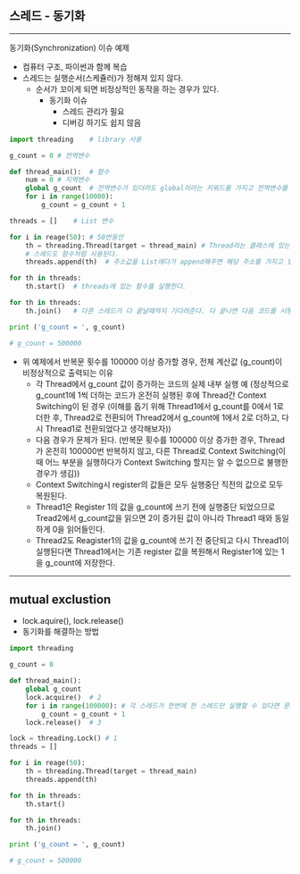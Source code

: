 ## 스레드 - 동기화

---
동기화(Synchronization) 이슈 예제
* 컴퓨터 구조, 파이썬과 함께 복습
* 스레드는 실행순서(스케쥴러)가 정해져 있지 않다.
    + 순서가 꼬이게 되면 비정상적인 동작을 하는 경우가 있다.
        - 동기화 이슈
            * 스레드 관리가 필요
            * 디버깅 하기도 쉽지 않음

``` py
import threading    # library 사용

g_count = 0 # 전역변수

def thread_main():  # 함수
    num = 0 # 지역변수
    global g_count  # 전역변수가 있더라도 global이라는 키워드를 가지고 전역변수를 사용하겠다는 의미가 된다.
    for i in range(10000):
        g_count = g_count + 1

threads = []    # List 변수

for i in reage(50): # 50번동안
    th = threading.Thread(target = thread_main) # Thread라는 클래스에 있는 target에 tread_main이라는 함수 명을 넣어주면 스레드가 하나씩 생성이 된다.
    # 스레드도 함수처럼 사용된다.
    threads.append(th)  # 주소값을 List에다가 append해주면 해당 주소를 가지고 있을 수 있게 한다.

for th in threads:
    th.start()  # threads에 있는 함수를 실행한다.

for th in threads:
    th.join()   # 다른 스레드가 다 끝날때까지 기다려준다. 다 끝나면 다음 코드를 시행한다. (동기화 - 기간을 맞춘다.)

print ('g_count = ', g_count)

# g_count = 500000 
```
* 위 예제에서 반복문 횟수를 100000 이상 증가할 경우, 전체 계산값 (g_count)이 비정상적으로 출력되는 이유
    - 각 Thread에서 g_count 값이 증가하는 코드의 실제 내부 실행 예 (정상적으로 g_count1에 1씩 더하는 코드가 온전히 실행된 후에 Thread간 Context Switching이 된 경우 (이해를 돕기 위해 Thread1에서 g_count를 0에서 1로 더한 후, Thread2로 전환되어 Thread2에서 g_count에 1에서 2로 더하고, 다시 Thread1로 전환되었다고 생각해보자))
    - 다음 경우가 문제가 된다. (반복문 횟수를 100000 이상 증가한 경우, Thread가 온전히 100000번 반복하지 않고, 다른 Thread로 Context Switching(이때 어느 부분을 실행하다가 Context Switching 할지는 알 수 없으므로 불행한 경우가 생김))
    - Context Switching시 register의 값들은 모두 실행중단 직전의 값으로 모두 복원된다.
    - Thread1은 Register 1의 값을 g_count에 쓰기 전에 실행중단 되었으므로 Tread2에서 g_count값을 읽으면 2이 증가된 값이 아니라 Thread1 때와 동일하게 0을 읽어들인다.
    - Thread2도 Reagister1의 값을 g_count에 쓰기 전 중단되고 다시 Thread1이 실행된다면 Thread1에서는 기존 register 값을 복원해서 Register1에 있는 1을 g_count에 저장한다.

---
## mutual exclustion
* lock.aquire(), lock.release()
* 동기화를 해결하는 방법

``` py
import threading

g_count = 0

def thread_main():
    global g_count
    lock.acquire()  # 2
    for i in range(100000): # 각 스레드가 한번에 한 스레드만 실행할 수 있다면 문제가 없어진다.
        g_count = g_count + 1
    lock.release()  # 3

lock = threading.Lock() # 1
threads = []

for i in reage(50):
    th = threading.Thread(target = thread_main)
    threads.append(th)

for th in threads:
    th.start()

for th in threads:
    th.join()

print ('g_count = ', g_count)

# g_count = 500000 
```